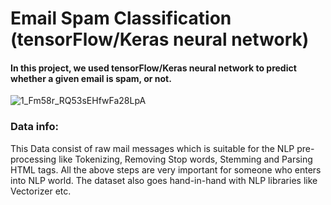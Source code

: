 # Email Spam Classification (tensorFlow/Keras neural network)
#### In this project, we used tensorFlow/Keras neural network to predict whether a given email is spam, or not. 
![1_Fm58r_RQ53sEHfwFa28LpA](https://user-images.githubusercontent.com/50455870/134914518-d6bd4d34-9c8a-4310-a2f3-e920680a2b9b.jpg)

### Data info:
This Data consist of raw mail messages which is suitable for the NLP pre-processing like Tokenizing, Removing Stop words, Stemming and Parsing HTML tags.
All the above steps are very important for someone who enters into NLP world.
The dataset also goes hand-in-hand with NLP libraries like Vectorizer etc.
